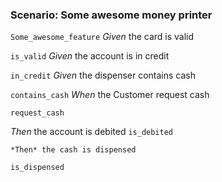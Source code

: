 ### Scenario: Some awesome money printer

`Some_awesome_feature`
  *Given* the card is valid

`is_valid`
    *Given* the account is in credit

`in_credit`
    *Given* the dispenser contains cash

`contains_cash`
  *When* the Customer request cash

`request_cash`

   *Then* the account is debited
`is_debited`

    *Then* the cash is dispensed
`is_dispensed`
